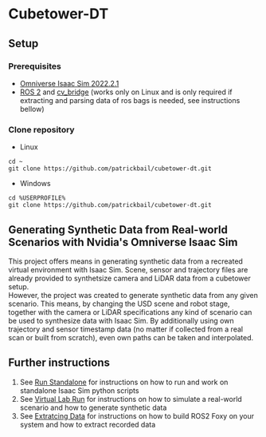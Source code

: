 # Cubetower-DT
## Setup
### Prerequisites
* [Omniverse Isaac Sim 2022.2.1](https://docs.omniverse.nvidia.com/app_isaacsim/app_isaacsim/install_workstation.html)
* [ROS 2](https://docs.ros.org/en/foxy/Installation/Alternatives/Ubuntu-Development-Setup.html) and [cv_bridge](https://github.com/ros-perception/vision_opencv/tree/rolling/cv_bridge) (works only on Linux and is only required if extracting and parsing data of ros bags is needed, see instructions bellow)

### Clone repository
* Linux
```
cd ~
git clone https://github.com/patrickbail/cubetower-dt.git
```
* Windows
```
cd %USERPROFILE%
git clone https://github.com/patrickbail/cubetower-dt.git
```
## Generating Synthetic Data from Real-world Scenarios with Nvidia's Omniverse Isaac Sim
This project offers means in generating synthetic data from a recreated virtual environment with Isaac Sim. Scene, sensor and trajectory files are already provided to synthetsize camera and LiDAR data from a cubetower setup.\
However, the project was created to generate synthetic data from any given scenario. This means, by changing the USD scene and robot stage, together with the camera or LiDAR specifications any kind of scenario can be used to synthesize data with Isaac Sim. By additionally using own trajectory and sensor timestamp data (no matter if collected from a real scan or built from scratch), even own paths can be taken and interpolated. 
## Further instructions
1. See [Run Standalone](run_standalone.md) for instructions on how to run and work on standalone Isaac Sim python scripts
2. See [Virtual Lab Run](virtual_lab_run.md) for instructions on how to simulate a real-world scenario and how to generate synthetic data
3. See [Extratcing Data](extracting_data.md) for instructions on how to build ROS2 Foxy on your system and how to extract recorded data
